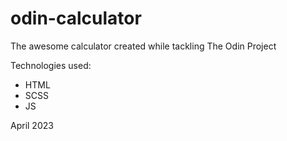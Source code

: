 # odin-calculator

The awesome calculator created while tackling The Odin Project

Technologies used:
- HTML
- SCSS
- JS

April 2023
